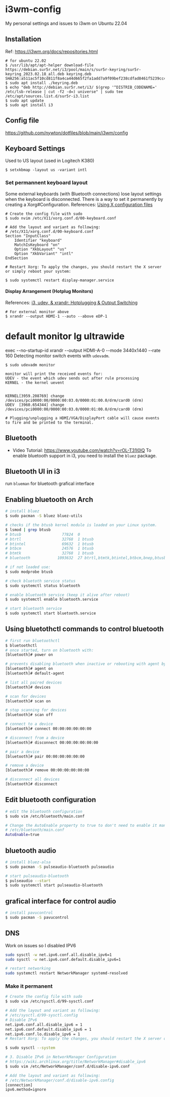 # i3wm-config
My personal settings and issues to i3wm on Ubuntu 22.04
## Installation
Ref: https://i3wm.org/docs/repositories.html
```
# for ubuntu 22.02
$ /usr/lib/apt/apt-helper download-file https://debian.sur5r.net/i3/pool/main/s/sur5r-keyring/sur5r-keyring_2023.02.18_all.deb keyring.deb SHA256:a511ac5f10cd811f8a4ca44d665f2fa1add7a9f09bef238cdfad8461f5239cc4
$ sudo apt install ./keyring.deb
$ echo "deb http://debian.sur5r.net/i3/ $(grep '^DISTRIB_CODENAME=' /etc/lsb-release | cut -f2 -d=) universe" | sudo tee /etc/apt/sources.list.d/sur5r-i3.list
$ sudo apt update
$ sudo apt install i3
```
## Config file
https://github.com/nywton/dotfiles/blob/main/i3wm/config
## Keyboard Settings
Used to US layout (used in Logitech K380)
```
$ setxkbmap -layout us -variant intl
```
### Set permannent keyboard layout
Some external keyboards (with Bluetooth connections) lose layout settings when the keyboard is disconnected.
There is a way to set it permanently by creating a Xorg#Configuration.
References: [Using X configuration files](https://wiki.archlinux.org/title/Xorg/Keyboard_configuration#:~:text=option%20grp%3Awin_space_toggle-,Using%20X%20configuration%20files,-Note%3A)
```
# Create the config file with sudo
$ sudo nvim /etc/X11/xorg.conf.d/00-keyboard.conf

# Add the layout and variant as following:
# /etc/X11/xorg.conf.d/00-keyboard.conf
Section "InputClass"
    Identifier "keyboard"
    MatchIsKeyboard "on"
    Option "XkbLayout" "us"
    Option "XkbVariant" "intl"
EndSection

# Restart Xorg: To apply the changes, you should restart the X server or simply reboot your system:

$ sudo systemctl restart display-manager.service
```

#### Display Arrangement (Hotplug Monitors)
References: [i3, udev, & xrandr: Hotplugging & Output Switching](https://frdmtoplay.com/i3-udev-xrandr-hotplugging-output-switching/)
```
# For external monitor above
$ xrandr --output HDMI-1 --auto --above eDP-1
```
# default monitor lg ultrawide
exec --no-startup-id xrandr --output HDMI-A-0 --mode 3440x1440 --rate 160
Detecting monitor switch events with `udevadm`.
```
$ sudo udevadm monitor

monitor will print the received events for:
UDEV - the event which udev sends out after rule processing
KERNEL - the kernel uevent


KERNEL[3959.208769] change   /devices/pci0000:00/0000:00:03.0/0000:01:00.0/drm/card0 (drm)
UDEV  [3960.654344] change   /devices/pci0000:00/0000:00:03.0/0000:01:00.0/drm/card0 (drm)

# Plugging/unplugging a HDMI/VGA/DisplayPort cable will cause events to fire and be printed to the terminal.
```

## Bluetooth
- Video Tutorial: https://www.youtube.com/watch?v=rOL-T31l0lQ
To enable bluetooth support in i3, you need to install the `bluez` package.
## Bluetooth UI in i3
run `blueman` for bluetooth grafical interface

## Enabling bluetooth on Arch
```bash
# install bluez
$ sudo pacman -S bluez bluez-utils

# checks if the btusb kernel module is loaded on your Linux system.
$ lsmod | grep btusb
# btusb                  77824  0
# btrtl                  32768  1 btusb
# btintel                69632  1 btusb
# btbcm                  24576  1 btusb
# btmtk                  32768  1 btusb
# bluetooth            1093632  27 btrtl,btmtk,btintel,btbcm,bnep,btusb

# if not loaded use:
$ sudo modprobe btusb

# check bluetoth service status
$ sudo systemctl status bluetooth

# enable bluetooth service (keep it alive after reboot)
$ sudo systemctl enable bluetooth.service

# start bluetooth service
$ sudo systemctl start bluetooth.service
```

## Using bluetothctl commands to control bluetooth
```bash
# first run bluetoothctl
$ bluetoothctl
# once started, turn on bluetooth with:
[bluetooth]# power on

# prevents disabling bluetooth when inactive or rebooting with agent by typing:
[bluetooth]# agent on
[bluetooth]# default-agent

# list all paired devices
[bluetooth]# devices

# scan for devices
[bluetooth]# scan on

# stop scanning for devices
[bluetooth]# scan off

# connect to a device
[bluetooth]# connect 00:00:00:00:00:00

# disconnect from a device
[bluetooth]# disconnect 00:00:00:00:00:00

# pair a device
[bluetooth]# pair 00:00:00:00:00:00

# remove a device
[bluetooth]# remove 00:00:00:00:00:00

# disconnect all devices
[bluetooth]# disconnect
```

## Edit bluetooth configuration
```bash
# edit the bluetooth configuration
$ sudo vim /etc/bluetooth/main.conf

# Change the AutoEnable property to true to don't need to enable it manually on boot: 
# /etc/bluetooth/main.conf  
AutoEnable=true
```

## bluetooth audio
```bash
# install bluez-alsa
$ sudo pacman -S pulseaudio-bluetooth pulseaudio

# start pulseaudio-bluetooth
$ pulseaudio --start
$ sudo systemctl start pulseaudio-bluetooth
```

## grafical interface for control audio
```bash
# install pavucontrol
$ sudo pacman -S pavucontrol
```

## DNS
Work on issues so I disabled IPV6
```bash
sudo sysctl -w net.ipv6.conf.all.disable_ipv6=1
sudo sysctl -w net.ipv6.conf.default.disable_ipv6=1

# restart networking
sudo systemctl restart NetworkManager systemd-resolved
```
### Make it permanent
```bash
# Create the config file with sudo
$ sudo vim /etc/sysctl.d/99-sysctl.conf                

# Add the layout and variant as following:
# /etc/sysctl.d/99-sysctl.config
# Disable IPv6
net.ipv6.conf.all.disable_ipv6 = 1
net.ipv6.conf.default.disable_ipv6 = 1
net.ipv6.conf.lo.disable_ipv6 = 1
# Restart Xorg: To apply the changes, you should restart the X server or simply reboot your system:

$ sudo sysctl --system

# 3. Disable IPv6 in NetworkManager Configuration
# https://wiki.archlinux.org/title/NetworkManager#disable_ipv6
$ sudo vim /etc/NetworkManager/conf.d/disable-ipv6.conf

# Add the layout and variant as following:
# /etc/NetworkManager/conf.d/disable-ipv6.config
[connection]
ipv6.method=ignore
```

